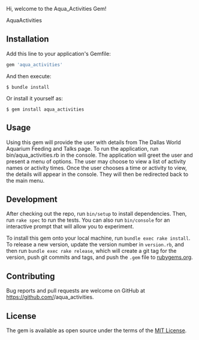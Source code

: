 Hi, welcome to the Aqua_Activities Gem! 

AquaActivities

## Installation

Add this line to your application's Gemfile:

```ruby
gem 'aqua_activities'
```

And then execute:

    $ bundle install

Or install it yourself as:

    $ gem install aqua_activities

## Usage

Using this gem will provide the user with details from The Dallas World Aquarium Feeding and Talks page. To run the application, run bin/aqua_activities.rb in the console. The application will greet the user and present a menu of options. The user may choose to view a list of activity names or activity times. Once the user chooses a time or activity to view, the details will appear in the console. They will then be redirected back to the main menu. 

## Development

After checking out the repo, run `bin/setup` to install dependencies. Then, run `rake spec` to run the tests. You can also run `bin/console` for an interactive prompt that will allow you to experiment.

To install this gem onto your local machine, run `bundle exec rake install`. To release a new version, update the version number in `version.rb`, and then run `bundle exec rake release`, which will create a git tag for the version, push git commits and tags, and push the `.gem` file to [rubygems.org](https://rubygems.org).

## Contributing

Bug reports and pull requests are welcome on GitHub at https://github.com/<github username>/aqua_activities.


## License

The gem is available as open source under the terms of the [MIT License](https://opensource.org/licenses/MIT).

